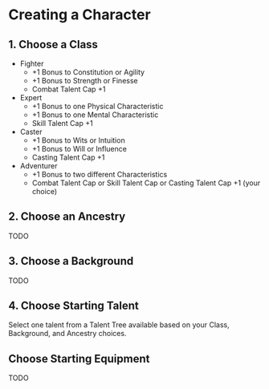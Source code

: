 # Creating a Character
## 1. Choose a Class
* Fighter
	* +1 Bonus to Constitution or Agility
	* +1 Bonus to Strength or Finesse
	* Combat Talent Cap +1
* Expert
	* +1 Bonus to one Physical Characteristic
	* +1 Bonus to one Mental Characteristic
	* Skill Talent Cap +1
* Caster
	* +1 Bonus to Wits or Intuition
	* +1 Bonus to Will or Influence 
	* Casting Talent Cap +1
* Adventurer
	* +1 Bonus to two different Characteristics
	* Combat Talent Cap or Skill Talent Cap or Casting Talent Cap +1 (your choice)
## 2. Choose an Ancestry
TODO
## 3. Choose a Background
TODO
## 4. Choose Starting Talent
Select one talent from a Talent Tree available based on your Class, Background, and Ancestry choices.
## Choose Starting Equipment
TODO